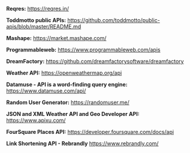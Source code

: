 **Reqres:** https://reqres.in/

**Toddmotto public APIs:** 
https://github.com/toddmotto/public-apis/blob/master/README.md

**Mashape:** https://market.mashape.com/

**Programmableweb:** https://www.programmableweb.com/apis

**DreamFactory:** https://github.com/dreamfactorysoftware/dreamfactory

**Weather API:** https://openweathermap.org/api

**Datamuse - API is a word-finding query engine:** https://www.datamuse.com/api/

**Random User Generator:** https://randomuser.me/

**JSON and XML Weather API and Geo Developer API:** https://www.apixu.com/

**FourSquare Places API:** https://developer.foursquare.com/docs/api

**Link Shortening API - Rebrandly** https://www.rebrandly.com/


